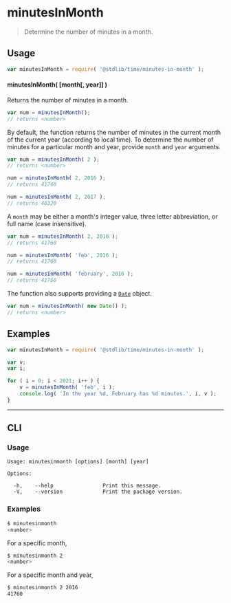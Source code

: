 # minutesInMonth

> Determine the number of minutes in a month.

<section class="usage">

## Usage

``` javascript
var minutesInMonth = require( '@stdlib/time/minutes-in-month' );
```


#### minutesInMonth( \[month\[, year\]\] )

Returns the number of minutes in a month.

``` javascript
var num = minutesInMonth();
// returns <number>
```

By default, the function returns the number of minutes in the current month of the current year (according to local time). To determine the number of minutes for a particular month and year, provide `month` and `year` arguments.

``` javascript
var num = minutesInMonth( 2 );
// returns <number>

num = minutesInMonth( 2, 2016 );
// returns 41760

num = minutesInMonth( 2, 2017 );
// returns 40320
```

A `month` may be either a month's integer value, three letter abbreviation, or full name (case insensitive).

``` javascript
var num = minutesInMonth( 2, 2016 );
// returns 41760

num = minutesInMonth( 'feb', 2016 );
// returns 41760

num = minutesInMonth( 'february', 2016 );
// returns 41760
```

The function also supports providing a [`Date`][date-object] object.

``` javascript
var num = minutesInMonth( new Date() );
// returns <number>
```

</section>

<!-- /.usage -->


<section class="examples">

## Examples

``` javascript
var minutesInMonth = require( '@stdlib/time/minutes-in-month' );

var v;
var i;

for ( i = 0; i < 2021; i++ ) {
    v = minutesInMonth( 'feb', i );
    console.log( 'In the year %d, February has %d minutes.', i, v );
}
```

</section>

<!-- /.examples -->


---

<section class="cli">

## CLI

<section class="usage">

### Usage

``` text
Usage: minutesinmonth [options] [month] [year]

Options:

  -h,    --help                Print this message.
  -V,    --version             Print the package version.
```

</section>

<!-- /.usage -->

<section class="examples">

### Examples

``` bash
$ minutesinmonth
<number>
```

For a specific month,

``` bash
$ minutesinmonth 2
<number>
```

For a specific month and year,

``` bash
$ minutesinmonth 2 2016
41760
```

</section>

<!-- /.examples -->

</section>

<!-- /.cli -->


<section class="links">

[date-object]: https://developer.mozilla.org/en-US/docs/Web/JavaScript/Reference/Global_Objects/Date

</section>

<!-- /.links -->
